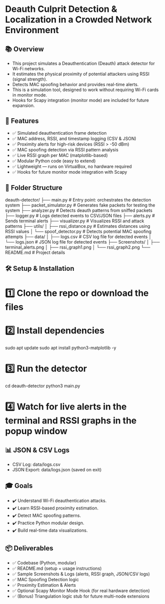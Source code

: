 # Deauth Culprit Detection & Localization in a Crowded Network Environment

## 📚 Overview

- This project simulates a Deauthentication (Deauth) attack detector for Wi-Fi networks.
- It estimates the physical proximity of potential attackers using RSSI (signal strength).
- Detects MAC spoofing behavior and provides real-time alerts.
- This is a simulation tool, designed to work without requiring Wi-Fi cards in monitor mode.
- Hooks for Scapy integration (monitor mode) are included for future expansion.

## 🚀 Features

- ✅ Simulated deauthentication frame detection
- ✅ MAC address, RSSI, and timestamp logging (CSV & JSON)
- ✅ Proximity alerts for high-risk devices (RSSI > -50 dBm)
- ✅ MAC spoofing detection via RSSI pattern analysis
- ✅ Live RSSI graph per MAC (matplotlib-based)
- ✅ Modular Python code (easy to extend)
- ✅ Lightweight — runs on VirtualBox, no hardware required
- ✅ Hooks for future monitor mode integration with Scapy

## 📂 Folder Structure

deauth-detector/
├── main.py # Entry point: orchestrates the detection system
├── packet_simulator.py # Generates fake packets for testing the system
├── analyzer.py # Detects deauth patterns from sniffed packets
├── logger.py # Logs detected events to CSV/JSON files
├── alerts.py # Sends terminal alerts
├── visualizer.py # Visualizes RSSI and attack patterns
├── utils/
│ ├── rssi_distance.py # Estimates distances using RSSI values
│ └── spoof_detector.py # Detects potential MAC spoofing attempts
├── data/
│ ├── logs.csv # CSV log file for detected events
│ └── logs.json # JSON log file for detected events
├── Screenshots/
│ ├── terminal_alerts.png
│ ├── rssi_graph1.png
│ └── rssi_graph2.png
└── README.md # Project details

## 🛠️ Setup & Installation

# 1️⃣ Clone the repo or download the files

# 2️⃣ Install dependencies
sudo apt update
sudo apt install python3-matplotlib -y

# 3️⃣ Run the detector
cd deauth-detector
python3 main.py

# 4️⃣ Watch for live alerts in the terminal and RSSI graphs in the popup window

## 📊 JSON & CSV Logs

- CSV Log: data/logs.csv
- JSON Export: data/logs.json (saved on exit)

## 🎓 Goals

- ✔️ Understand Wi-Fi deauthentication attacks.
- ✔️ Learn RSSI-based proximity estimation.
- ✔️ Detect MAC spoofing patterns.
- ✔️ Practice Python modular design.
- ✔️ Build real-time data visualizations.

## 📦 Deliverables

- ✅ Codebase (Python, modular)
- ✅ README.md (setup + usage instructions)
- ✅ Sample Screenshots & Logs (alerts, RSSI graph, JSON/CSV logs)
- ✅ MAC Spoofing Detection logic
- ✅ Proximity Estimation & Alerts
- ✅ Optional Scapy Monitor Mode Hook (for real hardware detection)
- ✅ (Bonus) Triangulation logic stub for future multi-node extensions
